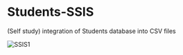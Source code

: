 # Students-SSIS
(Self study) integration of Students database into CSV files


![SSIS1](https://user-images.githubusercontent.com/126327548/225087961-89ab97cd-d3bf-4dfd-8d6d-0a3a58f02c89.png)
